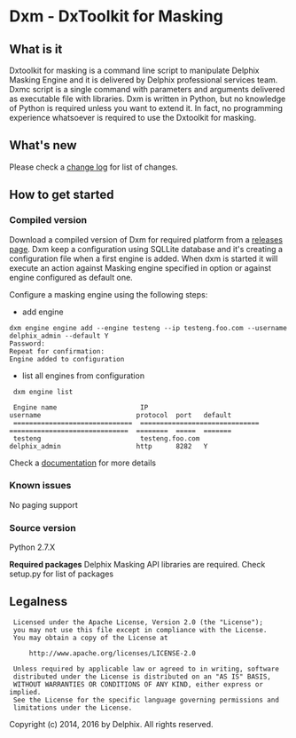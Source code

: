 # Dxm - DxToolkit for Masking

## What is it

Dxtoolkit for masking is a command line script to manipulate Delphix Masking Engine and it is delivered by Delphix professional services team.
Dxmc script is a single command with parameters and arguments delivered as executable file with libraries. Dxm is written in Python, but no knowledge of Python is required unless you want to extend it.  In fact, no programming experience whatsoever is required to use the Dxtoolkit for masking.

## What's new

Please check a [change log](https://github.com/delphix/dxm/blob/master/CHANGELOG.md) for list of changes.

## How to get started
### Compiled version

Download a compiled version of Dxm for required platform from a [releases  page](https://github.com/delphix/dxtoolkit/releases).
Dxm keep a configuration using SQLLite database and it's creating a configuration file when a first engine is added.
When dxm is started it will execute an action against Masking engine specified in option or against engine configured as default one.

Configure a masking engine using the following steps:

* add engine
```
dxm engine engine add --engine testeng --ip testeng.foo.com --username delphix_admin --default Y
Password:
Repeat for confirmation:
Engine added to configuration
```

* list all engines from configuration
```
 dxm engine list

 Engine name                     IP                              username                        protocol  port   default
 ==============================  ==============================  ==============================  ========  =====  =======
 testeng                         testeng.foo.com                 delphix_admin                   http      8282   Y       

```

Check a [documentation](https://github.com/delphix/dxtoolkit/wiki) for more details

### Known issues

No paging support

### Source version

Python 2.7.X

**Required packages**
Delphix Masking API libraries are required.
Check setup.py for list of packages

## Legalness
```
 Licensed under the Apache License, Version 2.0 (the "License");
 you may not use this file except in compliance with the License.
 You may obtain a copy of the License at

     http://www.apache.org/licenses/LICENSE-2.0

 Unless required by applicable law or agreed to in writing, software
 distributed under the License is distributed on an "AS IS" BASIS,
 WITHOUT WARRANTIES OR CONDITIONS OF ANY KIND, either express or implied.
 See the License for the specific language governing permissions and
 limitations under the License.
```
Copyright (c) 2014, 2016 by Delphix. All rights reserved.
